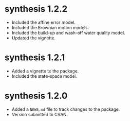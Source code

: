 # synthesis 1.2.2
* Included the affine error model.
* Included the Brownian motion models.
* Included the build-up and wash-off water quality model.
* Updated the vignette.

# synthesis 1.2.1
* Added a vignette to the package.
* Included the state-space model.

# synthesis 1.2.0
* Added a `NEWS.md` file to track changes to the package.
* Version submitted to CRAN. 
